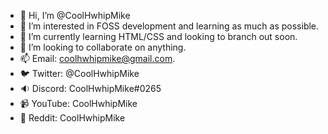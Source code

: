 - 👋 Hi, I’m @CoolHwhipMike
- 👀 I’m interested in FOSS development and learning as much as possible.
- 🌱 I’m currently learning HTML/CSS and looking to branch out soon.
- 💞️ I’m looking to collaborate on anything.
- 📫 Email: coolhwhipmike@gmail.com. 
- 🐦 Twitter: @CoolHwhipMike
- 🔉 Discord: CoolHwhipMike#0265
- 📹 YouTube: CoolHwhipMike
- 📝 Reddit: CoolHwhipMike

<!---
CoolHwhipMike/CoolHwhipMike is a ✨ special ✨ repository because its `README.md` (this file) appears on your GitHub profile.
You can click the Preview link to take a look at your changes.
--->
